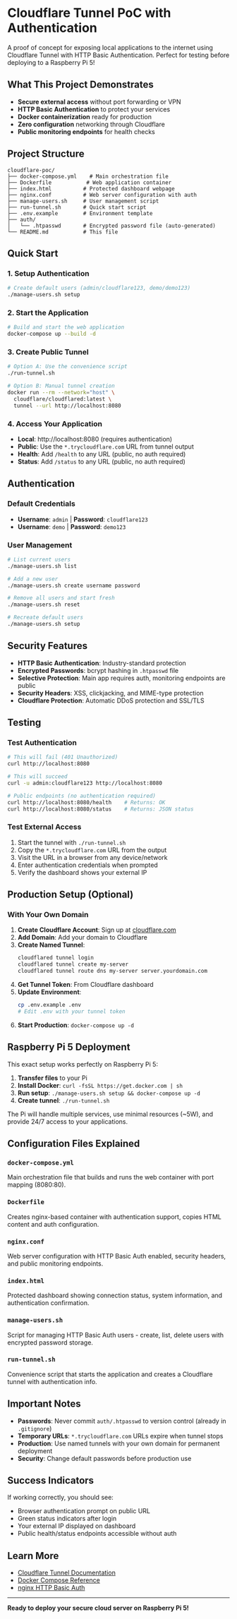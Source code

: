 # Cloudflare Tunnel PoC with Authentication

A proof of concept for exposing local applications to the internet using Cloudflare Tunnel with HTTP Basic Authentication. Perfect for testing before deploying to a Raspberry Pi 5!

## What This Project Demonstrates

- **Secure external access** without port forwarding or VPN
- **HTTP Basic Authentication** to protect your services
- **Docker containerization** ready for production
- **Zero configuration** networking through Cloudflare
- **Public monitoring endpoints** for health checks

## Project Structure

```
cloudflare-poc/
├── docker-compose.yml    # Main orchestration file
├── Dockerfile           # Web application container
├── index.html          # Protected dashboard webpage
├── nginx.conf          # Web server configuration with auth
├── manage-users.sh     # User management script
├── run-tunnel.sh       # Quick start script
├── .env.example        # Environment template
├── auth/
│   └── .htpasswd       # Encrypted password file (auto-generated)
└── README.md           # This file
```

## Quick Start

### 1. Setup Authentication
```bash
# Create default users (admin/cloudflare123, demo/demo123)
./manage-users.sh setup
```

### 2. Start the Application
```bash
# Build and start the web application
docker-compose up --build -d
```

### 3. Create Public Tunnel
```bash
# Option A: Use the convenience script
./run-tunnel.sh

# Option B: Manual tunnel creation
docker run --rm --network="host" \
  cloudflare/cloudflared:latest \
  tunnel --url http://localhost:8080
```

### 4. Access Your Application
- **Local**: http://localhost:8080 (requires authentication)
- **Public**: Use the `*.trycloudflare.com` URL from tunnel output
- **Health**: Add `/health` to any URL (public, no auth required)
- **Status**: Add `/status` to any URL (public, no auth required)

## Authentication

### Default Credentials
- **Username**: `admin` | **Password**: `cloudflare123`
- **Username**: `demo` | **Password**: `demo123`

### User Management
```bash
# List current users
./manage-users.sh list

# Add a new user
./manage-users.sh create username password

# Remove all users and start fresh
./manage-users.sh reset

# Recreate default users
./manage-users.sh setup
```

## Security Features

- **HTTP Basic Authentication**: Industry-standard protection
- **Encrypted Passwords**: bcrypt hashing in `.htpasswd` file
- **Selective Protection**: Main app requires auth, monitoring endpoints are public
- **Security Headers**: XSS, clickjacking, and MIME-type protection
- **Cloudflare Protection**: Automatic DDoS protection and SSL/TLS

## Testing

### Test Authentication
```bash
# This will fail (401 Unauthorized)
curl http://localhost:8080

# This will succeed
curl -u admin:cloudflare123 http://localhost:8080

# Public endpoints (no authentication required)
curl http://localhost:8080/health    # Returns: OK
curl http://localhost:8080/status    # Returns: JSON status
```

### Test External Access
1. Start the tunnel with `./run-tunnel.sh`
2. Copy the `*.trycloudflare.com` URL from the output
3. Visit the URL in a browser from any device/network
4. Enter authentication credentials when prompted
5. Verify the dashboard shows your external IP

## Production Setup (Optional)

### With Your Own Domain
1. **Create Cloudflare Account**: Sign up at [cloudflare.com](https://cloudflare.com)
2. **Add Domain**: Add your domain to Cloudflare
3. **Create Named Tunnel**:
   ```bash
   cloudflared tunnel login
   cloudflared tunnel create my-server
   cloudflared tunnel route dns my-server server.yourdomain.com
   ```
4. **Get Tunnel Token**: From Cloudflare dashboard
5. **Update Environment**:
   ```bash
   cp .env.example .env
   # Edit .env with your tunnel token
   ```
6. **Start Production**: `docker-compose up -d`

## Raspberry Pi 5 Deployment

This exact setup works perfectly on Raspberry Pi 5:

1. **Transfer files** to your Pi
2. **Install Docker**: `curl -fsSL https://get.docker.com | sh`
3. **Run setup**: `./manage-users.sh setup && docker-compose up -d`
4. **Create tunnel**: `./run-tunnel.sh`

The Pi will handle multiple services, use minimal resources (~5W), and provide 24/7 access to your applications.

## Configuration Files Explained

### `docker-compose.yml`
Main orchestration file that builds and runs the web container with port mapping (8080:80).

### `Dockerfile` 
Creates nginx-based container with authentication support, copies HTML content and auth configuration.

### `nginx.conf`
Web server configuration with HTTP Basic Auth enabled, security headers, and public monitoring endpoints.

### `index.html`
Protected dashboard showing connection status, system information, and authentication confirmation.

### `manage-users.sh`
Script for managing HTTP Basic Auth users - create, list, delete users with encrypted password storage.

### `run-tunnel.sh`
Convenience script that starts the application and creates a Cloudflare tunnel with authentication info.

## Important Notes

- **Passwords**: Never commit `auth/.htpasswd` to version control (already in `.gitignore`)
- **Temporary URLs**: `*.trycloudflare.com` URLs expire when tunnel stops
- **Production**: Use named tunnels with your own domain for permanent deployment
- **Security**: Change default passwords before production use

## Success Indicators

If working correctly, you should see:
- Browser authentication prompt on public URL
- Green status indicators after login
- Your external IP displayed on dashboard
- Public health/status endpoints accessible without auth

## Learn More

- [Cloudflare Tunnel Documentation](https://developers.cloudflare.com/cloudflare-one/connections/connect-apps/)
- [Docker Compose Reference](https://docs.docker.com/compose/)
- [nginx HTTP Basic Auth](https://nginx.org/en/docs/http/ngx_http_auth_basic_module.html)

---

**Ready to deploy your secure cloud server on Raspberry Pi 5!**
